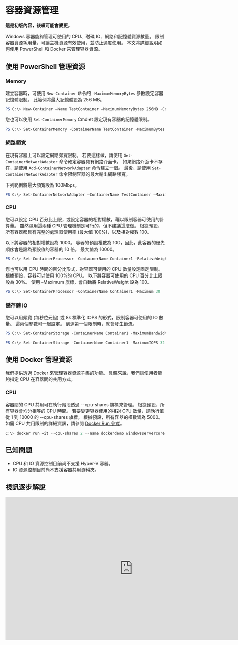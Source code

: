 # 容器資源管理

**這是初版內容，後續可能會變更。**

Windows 容器能夠管理可使用的 CPU、磁碟 IO、網路和記憶體資源數量。 限制容器資源耗用量，可讓主機資源有效使用，並防止過度使用。 本文將詳細說明如何使用 PowerShell 和 Docker 來管理容器資源。

## 使用 PowerShell 管理資源

### Memory

建立容器時，可使用 `New-Container` 命令的 `-MaximumMemoryBytes` 參數設定容器記憶體限制。 此範例將最大記憶體設為 256 MB。

```powershell
PS C:\> New-Container –Name TestContainer –MaximumMemoryBytes 256MB -ContainerimageName WindowsServerCore
```
您也可以使用 `Set-ContainerMemory` Cmdlet 設定現有容器的記憶體限制。

```powershell
PS C:\> Set-ContainerMemory -ContainerName TestContainer -MaximumBytes 256mb
```

### 網路頻寬

在現有容器上可以設定網路頻寬限制。 若要這樣做，請使用 `Get-ContainerNetworkAdapter` 命令確定容器具有網路介面卡。 如果網路介面卡不存在，請使用 `Add-ContainerNetworkAdapter` 命令建立一個。 最後，請使用 `Set-ContainerNetworkAdapter` 命令限制容器的最大輸出網路頻寬。

下列範例將最大頻寬設為 100Mbps。

```powershell
PS C:\> Set-ContainerNetworkAdapter –ContainerName TestContainer –MaximumBandwidth 100000000
```

### CPU

您可以設定 CPU 百分比上限，或設定容器的相對權數，藉以限制容器可使用的計算量。 雖然混用這兩種 CPU 管理機制是可行的，但不建議這麼做。 根據預設，所有容器都具有完整的處理器使用率 (最大值 100%)，以及相對權數 100。

以下將容器的相對權數設為 1000。 容器的預設權數為 100，因此，此容器的優先順序會是設為預設值的容器的 10 倍。 最大值為 10000。

```powershell
PS C:\> Set-ContainerProcessor -ContainerName Container1 –RelativeWeight 10000
```

您也可以用 CPU 時間的百分比形式，對容器可使用的 CPU 數量設定固定限制。 根據預設，容器可以使用 100%的 CPU。 以下將容器可使用的 CPU 百分比上限設為 30%。 使用 –Maximum 旗標，會自動將 RelativeWeight 設為 100。

```powershell
PS C:\> Set-ContainerProcessor -ContainerName Container1 -Maximum 30
```

### 儲存體 IO

您可以用頻寬 (每秒位元組) 或 8k 標準化 IOPS 的形式，限制容器可使用的 IO 數量。 這兩個參數可一起設定。 到達第一個限制時，就會發生節流。

```powershell
PS C:\> Set-ContainerStorage -ContainerName Container1 -MaximumBandwidth 1000000
```
```powershell
PS C:\> Set-ContainerStorage -ContainerName Container1 -MaximumIOPS 32
```

## 使用 Docker 管理資源

我們提供透過 Docker 來管理容器資源子集的功能。 具體來說，我們讓使用者能夠指定 CPU 在容器間的共用方式。

### CPU

容器間的 CPU 共用可在執行階段透過 --cpu-shares 旗標來管理。 根據預設，所有容器會均分相等的 CPU 時間。 若要變更容器使用的相對 CPU 數量，請執行值從 1 到 10000 的 --cpu-shares 旗標。 根據預設，所有容器的權數皆為 5000。 如需 CPU 共用限制的詳細資訊，請參閱 [Docker Run 參考](https://docs.docker.com/engine/reference/run/#cpu-share-constraint)。

```powershell 
C:\> docker run –it --cpu-shares 2 --name dockerdemo windowsservercore cmd
```

## 已知問題

- CPU 和 IO 資源控制目前尚不支援 Hyper-V 容器。
- IO 資源控制目前尚不支援容器共用資料夾。

## 視訊逐步解說

<iframe src="https://channel9.msdn.com/Blogs/containers/Container-Fundamentals--Part-4-Resource-Management/player" width="800" height="450"  allowFullScreen="true" frameBorder="0" scrolling="no"></iframe>





<!--HONumber=Feb16_HO1-->
